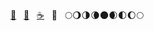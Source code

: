 [💬](http://sehilyi.com) &nbsp; [🐥](https://github.com/gosling-lang/) &nbsp; [☕️](https://buymeacoffee.com/sehilyi) &nbsp; 🏀 &nbsp; 🌕🌖🌗🌘🌑🌒🌓🌔🌕
